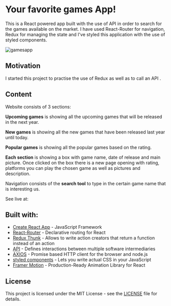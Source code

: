 # Your favorite games App!
This is a React powered app built with the use of API in order to search for the games available on the market.
I have used React-Router for navigation, Redux for managing the state and I've styled this application with the use of styled components.

![gamesapp](https://user-images.githubusercontent.com/67587804/99156777-025c9700-26c4-11eb-9198-876a2bdcac06.png)

## Motivation
I started this project to practise the use of Redux as well as to call an API .  

## Content
Website consists of 3 sections:

**Upcoming games** is showing all the upcoming games that will be released in the next year. 

**New games** is showing all the new games that have been released last year until today. 

**Popular games** is showing all the popular games based on the rating. 

**Each section** is showing a box with game name, date of release and main picture. Once clicked on the box there is a new page opening with rating, platforms you can play the chosen game as well as pictures and description.

Navigation consists of the **search tool** to type in the certain game name that is interesting us. 

See live at:

## Built with:

- [Create React App](https://github.com/facebook/create-react-app) - JavaScript Framework
- [React-Router](https://github.com/ReactTraining/react-router) - Declarative routing for React
- [Redux Thunk](https://github.com/reduxjs/redux-thunk) - Allows to write action creators that return a function instead of an action
- [API](https://pl.reactjs.org/docs/react-api.html) - Defines interactions between multiple software intermediaries
- [AXIOS](https://github.com/axios/axios) - Promise based HTTP client for the browser and node.js
- [styled components](https://github.com/styled-components/styled-components) - Lets you write actual CSS in your JavaScript
- [Framer Motion](https://www.framer.com/motion/) - Production-Ready Animation Library for React

## License

This project is licensed under the MIT License - see the [LICENSE](LICENSE) file for details.